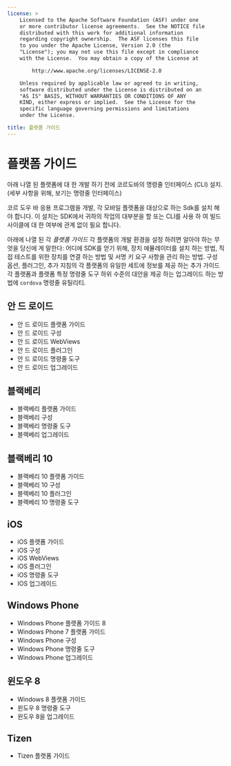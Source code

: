 ```yaml
---
license: >
    Licensed to the Apache Software Foundation (ASF) under one
    or more contributor license agreements.  See the NOTICE file
    distributed with this work for additional information
    regarding copyright ownership.  The ASF licenses this file
    to you under the Apache License, Version 2.0 (the
    "License"); you may not use this file except in compliance
    with the License.  You may obtain a copy of the License at

        http://www.apache.org/licenses/LICENSE-2.0

    Unless required by applicable law or agreed to in writing,
    software distributed under the License is distributed on an
    "AS IS" BASIS, WITHOUT WARRANTIES OR CONDITIONS OF ANY
    KIND, either express or implied.  See the License for the
    specific language governing permissions and limitations
    under the License.

title: 플랫폼 가이드
---
```


# 플랫폼 가이드

아래 나열 된 플랫폼에 대 한 개발 하기 전에 코르도바의 명령줄 인터페이스 (CLI) 설치. (세부 사항을 위해, 보기는 명령줄 인터페이스)

코르 도우 바 응용 프로그램을 개발, 각 모바일 플랫폼을 대상으로 하는 Sdk를 설치 해야 합니다. 이 설치는 SDK에서 귀하의 작업의 대부분을 할 또는 CLI를 사용 하 여 빌드 사이클에 대 한 여부에 관계 없이 필요 합니다.

아래에 나열 된 각 *플랫폼 가이드* 각 플랫폼의 개발 환경을 설정 하려면 알아야 하는 무엇을 당신에 게 말한다: 어디에 SDK를 얻기 위해, 장치 에뮬레이터를 설치 하는 방법, 직접 테스트를 위한 장치를 연결 하는 방법 및 서명 키 요구 사항을 관리 하는 방법. 구성 옵션, 플러그인, 추가 지침의 각 플랫폼의 유일한 세트에 정보를 제공 하는 추가 가이드 각 플랫폼과 플랫폼 특정 명령줄 도구 하위 수준의 대안을 제공 하는 업그레이드 하는 방법에 `cordova` 명령줄 유틸리티.

## 안 드 로이드

*   안 드 로이드 플랫폼 가이드
*   안 드 로이드 구성
*   안 드 로이드 WebViews
*   안 드 로이드 플러그인
*   안 드 로이드 명령줄 도구
*   안 드 로이드 업그레이드

## 블랙베리

*   블랙베리 플랫폼 가이드
*   블랙베리 구성
*   블랙베리 명령줄 도구
*   블랙베리 업그레이드

## 블랙베리 10

*   블랙베리 10 플랫폼 가이드
*   블랙베리 10 구성
*   블랙베리 10 플러그인
*   블랙베리 10 명령줄 도구

## iOS

*   iOS 플랫폼 가이드
*   iOS 구성
*   iOS WebViews
*   iOS 플러그인
*   iOS 명령줄 도구
*   IOS 업그레이드

## Windows Phone

*   Windows Phone 플랫폼 가이드 8
*   Windows Phone 7 플랫폼 가이드
*   Windows Phone 구성
*   Windows Phone 명령줄 도구
*   Windows Phone 업그레이드

## 윈도우 8

*   Windows 8 플랫폼 가이드
*   윈도우 8 명령줄 도구
*   윈도우 8을 업그레이드

## Tizen

*   Tizen 플랫폼 가이드